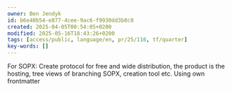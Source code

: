 ```yaml
---
owner: Ben Jendyk
id: b6e40b54-e877-4cee-9ac6-f9930dd3b8c8
created: 2025-04-05T00:54:05+0200
modified: 2025-05-16T18:43:26+0200
tags: [access/public, language/en, pr/25/116, tf/quarter]
key-words: []
---
```


For SOPX: Create protocol for free and wide distribution, the product is the hosting, tree views of branching SOPX, creation tool etc. Using own frontmatter